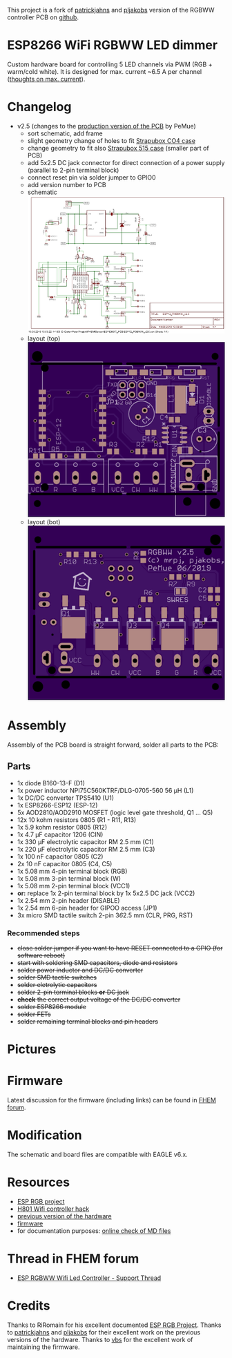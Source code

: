 This project is a fork of [patrickjahns](https://github.com/patrickjahns) and [pljakobs](https://github.com/pljakobs) version of the RGBWW controller PCB on [github](https://github.com/pljakobs/esp_rgbww_controller/tree/3382119fb962fafa23e8ef6323f3a7b23ad8b1d9).

# ESP8266 WiFi RGBWW LED dimmer
Custom hardware board for controlling 5 LED channels via PWM (RGB + warm/cold white). It is designed for max. current ~6.5 A per channel ([thoughts on max. current](https://forum.fhem.de/index.php/topic,101240.msg947190.html#msg947190)).

# Changelog

* v2.5 (changes to the [production version of the PCB](https://github.com/pljakobs/esp_rgbww_controller/tree/3382119fb962fafa23e8ef6323f3a7b23ad8b1d9) by PeMue)
  * sort schematic, add frame
  * slight geometry change of holes to fit [Strapubox CO4 case](http://strapubox.de/modules/uploadmanager11/admin/index.php?action=file_download&file_id=140&location_id=0)
  * change geometry to fit also [Strapubox 515 case](http://strapubox.de/wcms/ftp//s/strapubox.de/uploads/515.pdf) (smaller part of PCB)
  * add 5x2.5 DC jack connector for direct connection of a power supply (parallel to 2-pin terminal block)
  * connect reset pin via solder jumper to GPIO0
  * add version number to PCB
  * schematic
    ![picture](pic/ESP12_RGBWW_v2.5_sch.jpg)
  * layout (top)
    ![picture](pic/ESP12_RGBWW_v2.5_top.png)
  * layout (bot) 
    ![picture](pic/ESP12_RGBWW_v2.5_bot.png)

# Assembly
Assembly of the PCB board is straight forward, solder all parts to the PCB:

## Parts
- 1x diode B160-13-F (D1)
- 1x power inductor NPI75C560KTRF/DLG-0705-560 56 µH (L1)
- 1x DC/DC converter TPS5410 (U1)
- 1x ESP8266-ESP12 (ESP-12)
- 5x AOD2810/AOD2910 MOSFET (logic level gate threshold, Q1 ... Q5)
- 12x 10 kohm resistors 0805 (R1 - R11, R13)
- 1x 5.9 kohm resistor 0805 (R12)
- 1x 4.7 µF capacitor 1206 (CIN)
- 1x 330 µF electrolytic capacitor RM 2.5 mm (C1)
- 1x 220 µF electrolytic capacitor RM 2.5 mm (C3)
- 1x 100 nF capacitor 0805 (C2)
- 2x 10 nF capacitor 0805 (C4, C5)
- 1x 5.08 mm 4-pin terminal block (RGB)
- 1x 5.08 mm 3-pin terminal block (W)
- 1x 5.08 mm 2-pin terminal block (VCC1)
- __or:__ replace 1x 2-pin terminal block by 1x 5x2.5 DC jack (VCC2)
- 1x 2.54 mm 2-pin header (DISABLE)
- 1x 2.54 mm 6-pin header for GIPOO access (JP1)
- 3x micro SMD tactile switch 2-pin 3*6*2.5 mm (CLR, PRG, RST)

### Recommended steps
- ~~close solder jumper if you want to have RESET connected to a GPIO (for software reboot)~~
- ~~start with soldering SMD capacitors, diode and resistors~~
- ~~solder power inductor and DC/DC converter~~
- ~~solder SMD tactile switches~~
- ~~solder eletrolytic capacitors~~
- ~~solder 2-pin terminal blocks __or__ DC jack~~
- ~~__check__ the correct output voltage of the DC/DC converter~~
- ~~solder ESP8266 module~~
- ~~solder FETs~~
- ~~solder remaining terminal blocks and pin headers~~

# Pictures

# Firmware
Latest discussion for the firmware (including links) can be found in [FHEM forum](https://forum.fhem.de/index.php/topic,70738.0.html).

# Modification
The schematic and board files are compatible with EAGLE v6.x.

# Resources
* [ESP RGB project](https://github.com/RiRomain/esp-dimmer-hardware)
* [H801 Wifi controller hack](http://chaozlabs.blogspot.de/2015/08/esp8266-in-wild-wifi-led-controller-hack.html)
* [previous version of the hardware](https://github.com/pljakobs/esp_rgbww_controller/tree/3382119fb962fafa23e8ef6323f3a7b23ad8b1d9)
* [firmware](https://github.com/verybadsoldier/esp_rgbww_firmware)
* for documentation purposes: [online check of MD files](https://dillinger.io/)

# Thread in FHEM forum
* [ESP RGBWW Wifi Led Controller - Support Thread](https://forum.fhem.de/index.php/topic,101240.msg946874.html#msg946874)

# Credits
Thanks to RiRomain for his excellent documented [ESP RGB Project](https://github.com/RiRomain/esp-dimmer-hardware).
Thanks to [patrickjahns](https://github.com/patrickjahns) and [pljakobs](https://github.com/pljakobs) for their excellent work on the previous versions of the hardware.
Thanks to [vbs](https://github.com/verybadsoldier) for the excellent work of maintaining the firmware.
